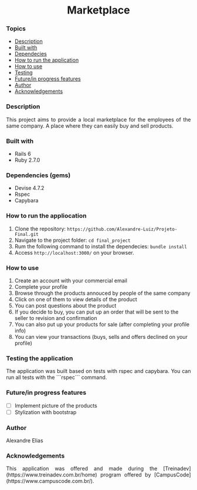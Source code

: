 <h1 align="center"> Marketplace </h1>

### Topics
- [Description](#description)
- [Built with](#built-with)
- [Dependecies](#dependecies)
- [How to run the application](#how-to-run-the-application)
- [How to use](#how-to-use)
- [Testing](#testing)
- [Future/in progress features](#Future/in-progress-features)
- [Author](#author)
- [Acknowledgements](#Acknowledgements)

### Description

<p align="justify"> This project aims to provide a local marketplace for the employees of the same company. A place where they can easily buy and sell products. </p>

### Built with

- Rails 6
- Ruby 2.7.0

### Dependencies (gems)

- Devise 4.7.2
- Rspec
- Capybara

### How to run the appliocation

1. Clone the repository: ```https://github.com/Alexandre-Luiz/Projeto-Final.git```
2. Navigate to the project folder: ```cd final_project```
3. Rum the following command to install the dependecies:  ```bundle install```
4. Access ```http://localhost:3000/``` on your browser.

### How to use

1. Create an account with your commercial email
2. Complete your profile
3. Browse through the products annouced by people of the same company
5. Click on one of them to view details of the product
6. You can post questions about the product
7. If you decide to buy, you can put up an order that will be sent to the seller to revision and confirmation
8. You can also put up your products for sale (after completing your profile info)
9. You can view your transactions (buys, sells and offers declined on your profile)

### Testing the application

<p align="justify"> The application was built based on tests with rspec and capybara. You can run all tests with the ```rspec``` command. </p>

### Future/in progress features

- [ ] Implement picture of the products
- [ ] Stylization with bootstrap

### Author

<p align="justify"> Alexandre Elias </p>

### Acknowledgements

<p align="justify"> This application was offered and made during the [Treinadev](https://www.treinadev.com.br/home) program offered by [CampusCode](https://www.campuscode.com.br/). </p>
